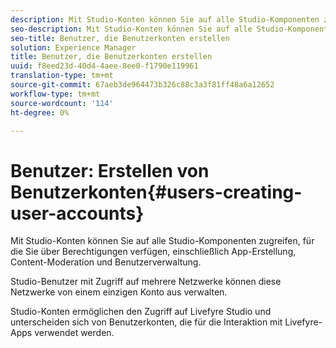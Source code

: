 ```yaml
---
description: Mit Studio-Konten können Sie auf alle Studio-Komponenten zugreifen, für die Sie über Berechtigungen verfügen, einschließlich App-Erstellung, Content-Moderation und Benutzerverwaltung.
seo-description: Mit Studio-Konten können Sie auf alle Studio-Komponenten zugreifen, für die Sie über Berechtigungen verfügen, einschließlich App-Erstellung, Content-Moderation und Benutzerverwaltung.
seo-title: Benutzer, die Benutzerkonten erstellen
solution: Experience Manager
title: Benutzer, die Benutzerkonten erstellen
uuid: f8eed23d-40d4-4aee-8ee0-f1790e119961
translation-type: tm+mt
source-git-commit: 67aeb3de964473b326c88c3a3f81ff48a6a12652
workflow-type: tm+mt
source-wordcount: '114'
ht-degree: 0%

---
```



# Benutzer: Erstellen von Benutzerkonten{#users-creating-user-accounts}

Mit Studio-Konten können Sie auf alle Studio-Komponenten zugreifen, für die Sie über Berechtigungen verfügen, einschließlich App-Erstellung, Content-Moderation und Benutzerverwaltung.

Studio-Benutzer mit Zugriff auf mehrere Netzwerke können diese Netzwerke von einem einzigen Konto aus verwalten.

Studio-Konten ermöglichen den Zugriff auf Livefyre Studio und unterscheiden sich von Benutzerkonten, die für die Interaktion mit Livefyre-Apps verwendet werden.
